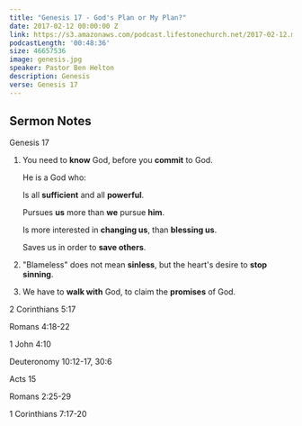 ```yaml
---
title: "Genesis 17 - God's Plan or My Plan?"
date: 2017-02-12 00:00:00 Z
link: https://s3.amazonaws.com/podcast.lifestonechurch.net/2017-02-12.mp3
podcastLength: '00:48:36'
size: 46657536
image: genesis.jpg
speaker: Pastor Ben Helton
description: Genesis
verse: Genesis 17
---
```


## Sermon Notes

Genesis 17

1. You need to **know** God, before you **commit** to God.

    He is a God who:

    Is all **sufficient** and all **powerful**.

    Pursues **us** more than **we** pursue **him**.

    Is more interested in **changing us**, than **blessing us**.

    Saves us in order to **save others**.

2. "Blameless" does not mean **sinless**, but the heart's desire to **stop sinning**.

3. We have to **walk with** God, to claim the **promises** of God.

2 Corinthians 5:17

Romans 4:18-22

1 John 4:10

Deuteronomy 10:12-17, 30:6

Acts 15

Romans 2:25-29

1 Corinthians 7:17-20
